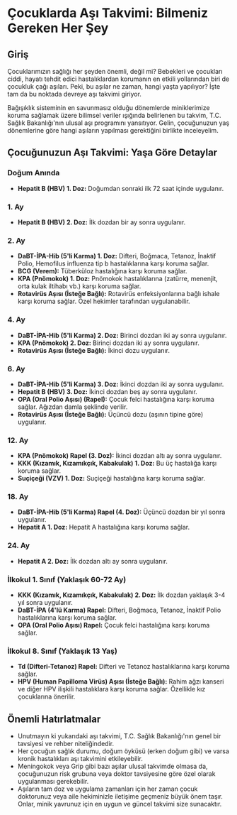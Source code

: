 # Çocuklarda Aşı Takvimi: Bilmeniz Gereken Her Şey

## Giriş

Çocuklarımızın sağlığı her şeyden önemli, değil mi? Bebekleri ve çocukları ciddi, hayatı tehdit edici hastalıklardan korumanın en etkili yollarından biri de çocukluk çağı aşıları. Peki, bu aşılar ne zaman, hangi yaşta yapılıyor? İşte tam da bu noktada devreye aşı takvimi giriyor.

Bağışıklık sisteminin en savunmasız olduğu dönemlerde miniklerimize koruma sağlamak üzere bilimsel veriler ışığında belirlenen bu takvim, T.C. Sağlık Bakanlığı'nın ulusal aşı programını yansıtıyor. Gelin, çocuğunuzun yaş dönemlerine göre hangi aşıların yapılması gerektiğini birlikte inceleyelim.

## Çocuğunuzun Aşı Takvimi: Yaşa Göre Detaylar

### Doğum Anında

*   **Hepatit B (HBV) 1. Doz:** Doğumdan sonraki ilk 72 saat içinde uygulanır.

### 1. Ay

*   **Hepatit B (HBV) 2. Doz:** İlk dozdan bir ay sonra uygulanır.

### 2. Ay

*   **DaBT-İPA-Hib (5'li Karma) 1. Doz:** Difteri, Boğmaca, Tetanoz, İnaktif Polio, Hemofilus influenza tip b hastalıklarına karşı koruma sağlar.
*   **BCG (Verem):** Tüberküloz hastalığına karşı koruma sağlar.
*   **KPA (Pnömokok) 1. Doz:** Pnömokok hastalıklarına (zatürre, menenjit, orta kulak iltihabı vb.) karşı koruma sağlar.
*   **Rotavirüs Aşısı (İsteğe Bağlı):** Rotavirüs enfeksiyonlarına bağlı ishale karşı koruma sağlar. Özel hekimler tarafından uygulanabilir.

### 4. Ay

*   **DaBT-İPA-Hib (5'li Karma) 2. Doz:** Birinci dozdan iki ay sonra uygulanır.
*   **KPA (Pnömokok) 2. Doz:** Birinci dozdan iki ay sonra uygulanır.
*   **Rotavirüs Aşısı (İsteğe Bağlı):** İkinci dozu uygulanır.

### 6. Ay

*   **DaBT-İPA-Hib (5'li Karma) 3. Doz:** İkinci dozdan iki ay sonra uygulanır.
*   **Hepatit B (HBV) 3. Doz:** İkinci dozdan beş ay sonra uygulanır.
*   **OPA (Oral Polio Aşısı) (Rapel):** Çocuk felci hastalığına karşı koruma sağlar. Ağızdan damla şeklinde verilir.
*   **Rotavirüs Aşısı (İsteğe Bağlı):** Üçüncü dozu (aşının tipine göre) uygulanır.

### 12. Ay

*   **KPA (Pnömokok) Rapel (3. Doz):** İkinci dozdan altı ay sonra uygulanır.
*   **KKK (Kızamık, Kızamıkçık, Kabakulak) 1. Doz:** Bu üç hastalığa karşı koruma sağlar.
*   **Suçiçeği (VZV) 1. Doz:** Suçiçeği hastalığına karşı koruma sağlar.

### 18. Ay

*   **DaBT-İPA-Hib (5'li Karma) Rapel (4. Doz):** Üçüncü dozdan bir yıl sonra uygulanır.
*   **Hepatit A 1. Doz:** Hepatit A hastalığına karşı koruma sağlar.

### 24. Ay

*   **Hepatit A 2. Doz:** İlk dozdan altı ay sonra uygulanır.

### İlkokul 1. Sınıf (Yaklaşık 60-72 Ay)

*   **KKK (Kızamık, Kızamıkçık, Kabakulak) 2. Doz:** İlk dozdan yaklaşık 3-4 yıl sonra uygulanır.
*   **DaBT-İPA (4'lü Karma) Rapel:** Difteri, Boğmaca, Tetanoz, İnaktif Polio hastalıklarına karşı koruma sağlar.
*   **OPA (Oral Polio Aşısı) Rapel:** Çocuk felci hastalığına karşı koruma sağlar.

### İlkokul 8. Sınıf (Yaklaşık 13 Yaş)

*   **Td (Difteri-Tetanoz) Rapel:** Difteri ve Tetanoz hastalıklarına karşı koruma sağlar.
*   **HPV (Human Papilloma Virüs) Aşısı (İsteğe Bağlı):** Rahim ağzı kanseri ve diğer HPV ilişkili hastalıklara karşı koruma sağlar. Özellikle kız çocuklarına önerilir.

## Önemli Hatırlatmalar

*   Unutmayın ki yukarıdaki aşı takvimi, T.C. Sağlık Bakanlığı'nın genel bir tavsiyesi ve rehber niteliğindedir.
*   Her çocuğun sağlık durumu, doğum öyküsü (erken doğum gibi) ve varsa kronik hastalıkları aşı takvimini etkileyebilir.
*   Meningokok veya Grip gibi bazı aşılar ulusal takvimde olmasa da, çocuğunuzun risk grubuna veya doktor tavsiyesine göre özel olarak uygulanması gerekebilir.
*   Aşıların tam doz ve uygulama zamanları için her zaman çocuk doktorunuz veya aile hekiminizle iletişime geçmeniz büyük önem taşır. Onlar, minik yavrunuz için en uygun ve güncel takvimi size sunacaktır.